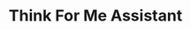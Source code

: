---
title: Think For Me Assistant
emoji: 🧠
colorFrom: blue
colorTo: green
sdk: gradio
sdk_version: 5.25.2
app_file: app.py
pinned: false
---